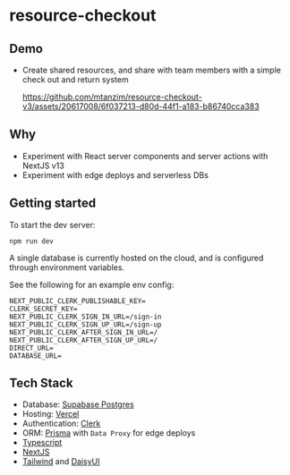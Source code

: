 # resource-checkout

## Demo

- Create shared resources, and share with team members with a simple check out and return system

  https://github.com/mtanzim/resource-checkout-v3/assets/20617008/6f037213-d80d-44f1-a183-b86740cca383

## Why

- Experiment with React server components and server actions with NextJS v13
- Experiment with edge deploys and serverless DBs

## Getting started

To start the dev server:

`npm run dev`

A single database is currently hosted on the cloud, and is configured through environment variables.

See the following for an example env config:

```text
NEXT_PUBLIC_CLERK_PUBLISHABLE_KEY=
CLERK_SECRET_KEY=
NEXT_PUBLIC_CLERK_SIGN_IN_URL=/sign-in
NEXT_PUBLIC_CLERK_SIGN_UP_URL=/sign-up
NEXT_PUBLIC_CLERK_AFTER_SIGN_IN_URL=/
NEXT_PUBLIC_CLERK_AFTER_SIGN_UP_URL=/
DIRECT_URL=
DATABASE_URL=
```

## Tech Stack

- Database: [Supabase Postgres](https://supabase.com/)
- Hosting: [Vercel](https://vercel.com/docs)
- Authentication: [Clerk](https://clerk.com/docs)
- ORM: [Prisma](https://www.prisma.io/) with `Data Proxy` for edge deploys
- [Typescript](https://www.typescriptlang.org/)
- [NextJS](https://nextjs.org/)
- [Tailwind](https://tailwindcss.com/) and [DaisyUI](https://daisyui.com/)
